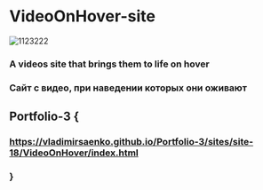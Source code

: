 # VideoOnHover-site

![1123222](https://user-images.githubusercontent.com/56477695/116861215-7277be80-ac0b-11eb-895f-f03fa1c48434.png)

### A videos site that brings them to life on hover

### Сайт с видео, при наведении которых они оживают
 
## Portfolio-3 {

### https://vladimirsaenko.github.io/Portfolio-3/sites/site-18/VideoOnHover/index.html

### }
